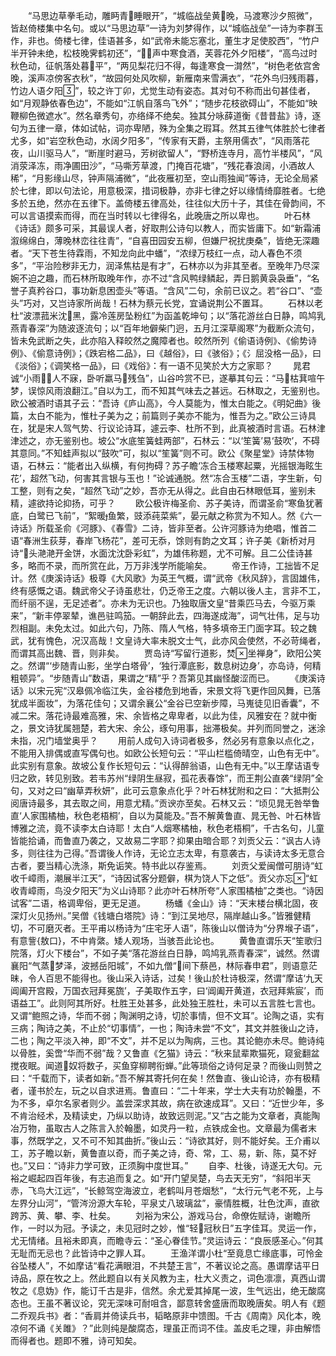 <!-- { "loadSidebar": true } -->
　　“马思边草拳毛动，雕眄青睡眼开”，“城临战垒黄晚，马渡寒沙夕照微”，皆赵倚楼集中名句。或以“马思边草”一诗为刘梦得作，以“城临战垒”一诗为李群玉作，非也。倚楼七律，佳语甚多，如“武帝未能忘塞北，董生才足使胶西”，“竹户半开钟未绝，松枝晚霁鹤初还”，“声中寒食酒，芙蓉花外夕阳楼”，“高鸟过时秋色动，征帆落处暮平”，“两见梨花归不得，每逢寒食一潸然”，“树色老依宫舍晚，溪声凉傍客衣秋”，“故园何处风吹柳，新雁南来雪满衣”，“花外鸟归残雨暮，竹边人语夕阳”，较之许丁卯，尤觉生动有姿态。其对句不称而出句甚佳者，如“月观静依春色边”，不能如“江帆自落鸟飞外”；“随步花枝欲碍山”，不能如“映鞭柳色微遮水”。然名章秀句，亦络绎不绝矣。独其分咏薛道衡《昔昔盐》诗，逐句为五律一章，体如试帖，词亦卑陋，殊为全集之瑕耳。然其五律气体胜於七律者尤多，如“岩空秋色动，水阔夕阳多”，“传家有天爵，主祭用儒衣”，“风雨落花夜，山川驱马人”，“断崖时避马，芳树欲留人”，“野桥连寺月，高竹半楼风”，“风消荥泽冻，雨净圃田沙”，“马嘶芳草渡，门掩百花塘”，“残花春浪阔，小酒故人稀”，“月影缘山尽，钟声隔浦微”，“此夜雁初至，空山雨独闻”等诗，无论全局紧於七律，即以句法论，用意极深，措词极静，亦非七律之好以缘情绮靡胜者。七绝多於五绝，然亦在五律下。盖倚楼五律高处，往往似大历十子，其佳在骨韵间，不可以言语摸索而得，而在当时转以七律得名，此晚唐之所以卑也。
　　叶石林《诗话》颇多可采，其最误人者，好取荆公诗句以教人，而实皆庸下。如“新霜浦溆绵绵白，薄晚林峦往往青”，“自喜田园安五柳，但嫌尸祝扰庚桑”，皆绝无深趣者。“天下苍生待霖雨，不知龙向此中蟠”，“浓绿万枝红一点，动人春色不须多”，“平治险秽非无力，润泽焦枯是有才”，石林亦以为非其至者。至晚年乃尽深婉不迫之趣，而石林所取晚年作，亦不过“含风鸭绿鳞起，弄日鹅黄袅袅垂”，“名誉子真矜谷口，事功新息困壶头”等语。“含风”二句，余前已议之。若“谷口”、“壶头”巧对，又岂诗家所尚哉！石林为蔡元长党，宜诵说荆公不置耳。
　　石林以老杜“波漂菰米沈黑，露冷莲房坠粉红”为函盖乾坤句；以“落花游丝白日静，鸣鸠乳燕青春深”为随波逐流句；以“百年地僻柴门迥，五月江深草阁寒”为截断众流句，皆未免武断之失，此亦陷入释皎然之魔障者也。皎然所列《偷语诗例》、《偷势诗例》、《偷意诗例》；《跌宕格二品》，曰《越俗》，曰《骇俗》；《氵屈没格一品》，曰《淡俗》；《调笑格一品》，曰《戏俗》：有一语不见笑於大方之家耶？
　　晁君诚“小雨人不寐，卧听羸马残刍”，山谷吟赏不已，遂摹其句云：“马枯萁喧午梦，误惊风雨浪翻江。”自以为工，而不知其气味去之甚远。石林取之，无鉴别也。欧公被酒时语其子云：“吾诗《庐山高》，今人莫能为，惟太白能之。《明妃曲》後篇，太白不能为，惟杜子美为之；前篇则子美亦不能为，惟吾为之。”欧公三诗具在，犹是宋人驾气势、行议论诗耳，遽云李、杜所不到，此真被酒时言语。石林津津述之，亦无鉴别也。坡公“水底笙簧蛙两部”，石林云：“以‘笙簧’易‘鼓吹’，不碍其意同。”不知蛙声拟以“鼓吹”可，拟以“笙簧”则不可。欧公《聚星堂》诗禁体物语，石林云：“能者出入纵横，有何拘碍？苏子瞻‘冻合玉楼寒起粟，光摇银海眩生花’，超然飞动，何害其言银与玉也！”论诚通脱。然“冻合玉楼”二语，字生新，句工整，则有之矣，“超然飞动”之妙，吾亦无从得之。此自由石林眼低耳，鉴别未精，遽欲持论抑扬，可乎？
　　欧公极许梅圣俞、苏子美诗，而谓圣俞“寒鱼犹著底，白鹭已飞前”，“絮暖鱼繁，豉添莼菜紫”，晏元献之称赏为不知人。然《六一诗话》所载圣俞《河豚》、《春雪》二诗，皆非至者。公许河豚诗为绝唱，惟首二语“春洲生荻芽，春岸飞杨花”，差可无忝，馀则有韵之文耳；许子美《新桥对月诗“头滟滟开金饼，水面沈沈卧彩虹”，为雄伟称题，尤不可解。且二公佳诗甚多，略而不录，而所赏在此，万万非浅学所能喻矣。
　　帝王作诗，工拙皆不足计。然《庚溪诗话》极尊《大风歌》为英王气概，谓“武帝《秋风辞》，言固雄伟，终有感慨之语。魏武帝父子诗虽悲壮，仍乏帝王之度。六朝以後人主，言非不工，而纤丽不逞，无足述者”。亦未为无识也。乃独取唐文皇“昔乘匹马去，今驱万乘来”，“新丰停翠辇，谯邑驻鸣笳。一朝辞此去，四海遂成海”，词气壮伟，足与功烈相副。未免太过。如此六句，乃陈、隋人气格，特多填帝王门面字耳。较之魏武，犹有愧色，况汉高哉！文皇诗大率未脱文士气，此亦风会使然，不必苛绳者，而谓其高出魏、晋，则非矣。
　　贾岛诗“写留行道影，焚坐禅身”，欧阳公笑之。然谓“‘步随青山影，坐学白塔骨’，‘独行潭底影，数息树边身’，亦岛诗，何精粗顿异”。“步随青山”数语，果谓之“精”乎？吾第见其幽怪酸涩而已。
　　《庚溪诗话》以宋元宪“汉皋佩冷临江失，金谷楼危到地香，宋景文将飞更作回风舞，已落犹成半面妆”，为落花佳句；又谓余襄公“金谷已空新步障，马嵬徒见旧香囊”，不减二宋。落花诗最难高雅，宋、余皆格之卑卑者，以此为佳，风雅安在？就中衡之，景文诗犹属翘楚，若大宋、余公，琢句用事，拙滞极矣。并列而同誉之，迷涂未指，况门墙堂奥乎？
　　用前人成句入诗词者极多，然必另有意象以点化之，不能用入排偶或直写偶句也。如欧公长短句云：“平山栏槛倚晴空，山色有无中”。此实别有意象。故坡公复作长短句云：“认得醉翁语，山色有无中。”以王摩诘语专归之欧，转见别致。若韦苏州“绿阴生昼寂，孤花表春馀”，而王荆公直袭“绿阴”全句，又对之曰“幽草弄秋妍”，此可云意象点化乎？叶石林犹附和之曰：“大抵荆公阅唐诗最多，其去取之间，用意尤精。”贡谀亦至矣。石林又云：“顷见晁无咎举鲁直‘人家围橘柚，秋色老梧桐’，自以为莫能及。”吾不解黄鲁直、晁无咎、叶石林皆博雅之流，竟不读李太白诗耶！太白“人烟寒橘柚，秋色老梧桐”，千古名句，儿童皆能拾诵，而鲁直乃袭之，又故易二字耶？抑果由暗合耶？刘贡父云：“讽古人诗多，则往往为己得。”吾谓後人作诗，无论立志太卑，有意袭古，与读诗太多无意合古者，要当精心洗涤，斯免诟笑。特书此以存鉴焉。
　　刘贡父爱闽僧可朋诗“虹收千嶂雨，潮展半江天”，“诗因试客分题僻，棋为饶人下之低”。贡父亦忘“虹收青嶂雨，鸟没夕阳天”为义山诗耶？此亦叶石林所夸“人家围橘柚”之类也。“诗因试客”二语，格调卑俗，更无足道。
　　杨蟠《金山》诗：“天末楼台横北固，夜深灯火见扬州。”吴僧《钱塘白塔院》诗：“到江吴地尽，隔岸越山多。”皆雅健精切，不可磨灭者。王平甫以杨诗为“庄宅牙人语”，陈後山以僧诗为“分界堠子语”，有意訾{敖口}，不中肯綮。矮人观场，当骇吾此论也。
　　黄鲁直谓乐天“笙歌归院落，灯火下楼台”，不如子美“落花游丝白日静，鸣鸠乳燕青春深”，诚然。然谓襄阳“气蒸梦泽，波撼岳阳城”，不如九僧“间下蔡邑，林际春申君”，则语意茫昧，令人百思不能得也。後山采入诗话，过矣！後山於杜诗极深，然谓“摩诘‘九天阊阖开宫殿，万国衣冠拜冕旒’，子美取作五字，曰‘阊阖开黄道，衣冠拜紫宸’，而语益工”。此则阿其所好。杜胜王处甚多，此处独王胜杜，未可以五言胜七言也。又谓“鲍照之诗，华而不弱；陶渊明之诗，切於事情，但不文耳”。论陶之语，实有三病；陶诗之美，不止於“切事情”，一也；陶诗未尝“不文”，其文并胜後山之诗，二也；陶之平淡入神，即“不文”，并不足以为陶病，三也。其论鲍亦未尽。鲍诗纯以骨胜，奚啻“华而不弱”哉？又鲁直《乞猫》诗云：“秋来鼠辈欺猫死，窥瓮翻盆搅夜眠。闻道奴将数子，买鱼穿柳聘衔蝉。”此等琐俗之诗何足录？而後山则赞之曰：“千载而下，读者如新。”吾不解其寄托何在矣！然鲁直、後山论诗，亦有极精者，谨书於左，玩之以自求进焉。鲁直曰：“二十年来，学士大夫有功於翰墨，不为不多，卓尔名家者则少。盖尝深求其故，病在欲速成耳”。又曰：“近世少年，多不肯治经术，及精读史，乃纵以助诗，故致远则泥。”又“古之能为文章者，真能陶冶万物，虽取古人之陈言入於翰墨，如灵丹一粒，点铁成金也。文章最为儒者末事，然既学之，又不可不知其曲折。”後山云：“诗欲其好，则不能好矣。王介甫以工，苏子瞻以新，黄鲁直以奇，而子美之诗，奇、常，工、易，新、陈，莫不好也。”又曰：“诗非力学可致，正须胸中度世耳。”
　　自李、杜後，诗遂无大句。元裕之崛起四百年後，有志追而复之。如“开门望吴楚，鸟去天无穷”，“斜阳半天赤，飞鸟大江远”，“长鲸驾空海波立，老鹤叫月苍烟愁”，“太行元气老不死，上与左界分山河”，“管涔汾源大车轮，平泉丈八玻璃盆”，豪情胜概，壮色沈声，直欲跨苏、黄、攀、李、杜矣。
　　刘裕为宋公，游戏马台，命僚佐赋诗，谢瞻所作，一时以为冠。予读之，未见冠时之妙，惟“轻冠秋日”五字佳耳。灵运一作，尤无情绪。且裕未即真，而瞻寺云：“圣心眷佳节。”灵运诗云：“良辰感圣心。”何其无耻而无忌也？此皆诗中之罪人耳。
　　王渔洋谓小杜“至竟息亡缘底事，可怜金谷坠楼人”，不如摩诘“看花满眼泪，不共楚王言”，不著议论之高。愚谓摩诘平日诗品，原在牧之上。然此题自以有关风教为主，杜大义责之，词色凛凛，真西山谓牧之《息妫》作，能订千古是非，信然。余尤爱其掉尾一波，生气远出，绝无酸腐态也。王虽不著议论，究无深味可耐咀含，鄙意转舍盛唐而取晚唐矣。明人有《题二乔观兵书》者：“香肩并倚读兵书，韬略原非中馈图。千古《周南》风化本，晚凉何不诵《关雎》？”此则纯是酸腐态，理虽正而词不佳。盖皮毛之理，非由解悟而得者也。题即不雅，诗可知矣。
